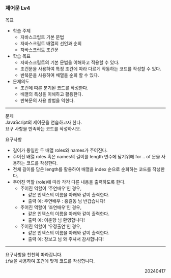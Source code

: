### 제어문 Lv4
목표  
- 학습 주제
  - 자바스크립트 기본 문법
  - 자바스크립트 배열의 선언과 순회
  - 자바스크립트 조건문
- 학습 목표
  - 자바스크립트의 기본 문법을 이해하고 적용할 수 있다.
  - 조건문을 사용하여 특정 조건에 따라 다르게 작동하는 코드를 작성할 수 있다.
  - 반복문을 사용하여 배열을 순회 할 수 있다.
- 문제의도
  - 조건에 따른 분기된 코드를 작성한다.
  - 배열의 특성을 이해하고 활용한다.
  - 반복문의 사용 방법을 익힌다.
---
문제  
JavaScript의 제어문을 연습하고자 한다.  
요구 사항을 만족하는 코드를 작성하시오.  

요구사항
- 길이가 동일한 두 배열 roles와 names가 주어진다.
- 주어진 배열 roles 혹은 names의 길이를 length 변수에 담기위해 for .. of 문을 사용하는 코드를 작성한다.
- 전체 길이를 담은 length를 활용하여 배열을 index 순으로 순회하는 코드를 작성한다.
- 주어진 역할 (role)에 따라 각각 다른 내용을 출력하도록 한다.
  - 주어진 역할이 '주연배우'인 경우,
    - 같은 인덱스의 이름을 아래와 같이 출력한다.
    - 출력 예: 주연배우 : 홍길동 님 반갑습니다!
  - 주어진 역할이 '조연배우'인 경우,
    - 같은 인덱스의 이름을 아래와 같이 출력한다.
    - 출력 예: 이춘향 님 환영합니다!
  - 주어진 역할이 '우정출연'인 경우,
    - 같은 인덱스의 이름을 아래와 같이 출력한다.
    - 출력 예: 장보고 님 와 주셔서 감사합니다!
---
요구사항을 천천히 따라갑니다.  
`if문`을 사용하여 조건에 맞게 코드를 작성합니다.
<div style="text-align: right">20240417</div>